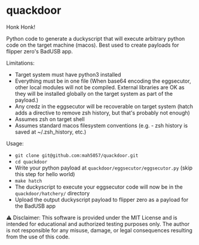 # quackdoor

Honk Honk!

Python code to generate a duckyscript that will execute arbitrary python code on the target machine (macos). Best used to create payloads for flipper zero's BadUSB app.

Limitations:
- Target system must have python3 installed
- Everything must be in one file (When base64 encoding the eggsecutor, other local modules will not be compiled. External   libraries are OK as they will be installed globally on the target system as part of the payload.)
- Any credz in the eggsecutor will be recoverable on target system (hatch adds a directive to remove zsh history, but that's probably not enough)
- Assumes zsh on target shell
- Assumes standard macos filesystem conventions (e.g. - zsh history is saved at ~/.zsh_history, etc.)

Usage:
- `git clone git@github.com:mah5057/quackdoor.git`
- `cd quackdoor`
- Write your python payload at `quackdoor/eggsecutor/eggsecutor.py` (skip this step for hello world)
- `make hatch`
- The duckyscript to execute your eggsecutor code will now be in the `quackdoor/hatchery/` directory
- Upload the output duckyscript payload to flipper zero as a payload for the BadUSB app

⚠️ Disclaimer:
This software is provided under the MIT License and is intended for educational and authorized testing purposes only. The author is not responsible for any misuse, damage, or legal consequences resulting from the use of this code.

